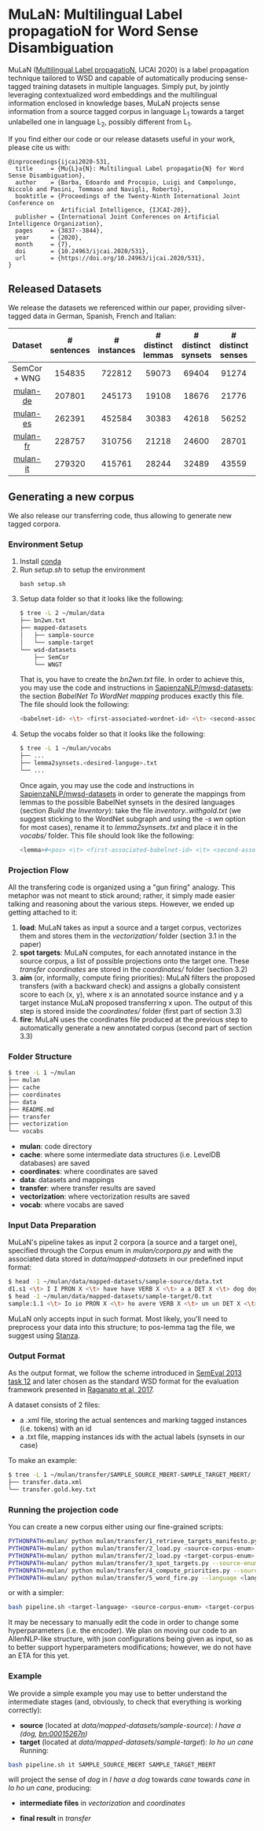 # MuLaN: Multilingual Label propagatioN for Word Sense Disambiguation
MuLaN ([Multilingual Label propagatioN](https://www.ijcai.org/Proceedings/2020/0531.pdf), IJCAI 2020) is a label propagation technique tailored to WSD and capable of automatically producing sense-tagged training datasets in multiple languages. Simply put, by jointly leveraging contextualized word embeddings and the multilingual information enclosed in knowledge bases, MuLaN projects sense information from a source tagged corpus in language L<sub>1</sub> towards a target unlabelled one in language L<sub>2</sub>, possibly different from L<sub>1</sub>. 

If you find either our code or our release datasets useful in your work, please cite us with:
```
@inproceedings{ijcai2020-531,
  title     = {Mu{L}a{N}: Multilingual Label propagatio{N} for Word Sense Disambiguation},
  author    = {Barba, Edoardo and Procopio, Luigi and Campolungo, Niccolò and Pasini, Tommaso and Navigli, Roberto},
  booktitle = {Proceedings of the Twenty-Ninth International Joint Conference on
               Artificial Intelligence, {IJCAI-20}},
  publisher = {International Joint Conferences on Artificial Intelligence Organization},             
  pages     = {3837--3844},
  year      = {2020},
  month     = {7},
  doi       = {10.24963/ijcai.2020/531},
  url       = {https://doi.org/10.24963/ijcai.2020/531},
}
```
## Released Datasets
We release the datasets we referenced within our paper, providing silver-tagged data in German, Spanish, French and Italian:

|    Dataset   | # sentences | # instances | # distinct lemmas | # distinct synsets | # distinct senses | % of transferred synsets |
|:------------:|:-----------:|:-----------:|:-----------------:|:------------------:|:-----------------:|:------------------------:|
| SemCor + WNG |    154835   |    722812   |       59073       |        69404       |       91274       |           100.0          |
|   [mulan-de](https://drive.google.com/file/d/1_vQX0oUYFIyv58e6tbDuin4EtxpKABj-/view?usp=sharing)   |    207801   |    245173   |       19108       |        18676       |       21776       |           26.91          |
|   [mulan-es](https://drive.google.com/file/d/1bTayDizd-1HO3KYokPByck0yIJX2Uape/view?usp=sharing)   |    262391   |    452584   |       30383       |        42618       |       56252       |           61.41          |
|   [mulan-fr](https://drive.google.com/file/d/1BL9esH2iKEVOx-xmvcLLsJPP1gQ6gZ9G/view?usp=sharing)   |    228757   |    310756   |       21218       |        24600       |       28701       |           35.44          |
|   [mulan-it](https://drive.google.com/file/d/1L_EidyONEaX_7sJXozIaN6OcY5_T5Sl1/view?usp=sharing)   |    279320   |    415761   |       28244       |        32489       |       43559       |           46.81          |
## Generating a new corpus
We also release our transferring code, thus allowing to generate new tagged corpora.

### Environment Setup
1. Install [conda](https://docs.conda.io/en/latest/)
2. Run *setup.sh* to setup the environment
    ```
    bash setup.sh
    ```
3. Setup data folder so that it looks like the following:
    ``` bash
    $ tree -L 2 ~/mulan/data
    ├── bn2wn.txt
    ├── mapped-datasets
    │   ├── sample-source
    │   └── sample-target
    └── wsd-datasets
        ├── SemCor
        └── WNGT
    ```
   That is, you have to create the *bn2wn.txt* file. In order to achieve this, you may use the code and instructions in [SapienzaNLP/mwsd-datasets](https://github.com/SapienzaNLP/mwsd-datasets): the section *BabelNet To WordNet mapping* produces exactly this file. The file should look the following:
    ``` bash
    <babelnet-id> <\t> <first-associated-wordnet-id> <\t> <second-associated-wordnet-id> ...
    ```
4. Setup the vocabs folder so that it looks like the following:
    ``` bash
    $ tree -L 1 ~/mulan/vocabs
    ├── ...
    ├── lemma2synsets.<desired-languge>.txt
    └── ...
    ```
   Once again, you may use the code and instructions in [SapienzaNLP/mwsd-datasets](https://github.com/SapienzaNLP/mwsd-datasets) in order to generate the mappings from lemmas to the possible BabelNet synsets in the desired languages (section *Build the Inventory*): take the file *inventory.<language>.withgold.txt* (we suggest sticking to the WordNet subgraph and using the *-s wn* option for most cases), rename it to *lemma2synsets.<desired-languge>.txt* and place it in the *vocabs/* folder. This file should look like the following:
    ``` bash
    <lemma>#<pos> <\t> <first-associated-babelnet-id> <\t> <second-associated-babelnet-id> ...
    ```

### Projection Flow
All the transfering code is organized using a "gun firing" analogy. This metaphor was not meant to stick around; rather, 
it simply made easier talking and reasoning about the various steps. However, we ended up getting attached to it:
1. **load**: MuLaN takes as input a source and a target corpus, vectorizes them and stores them in the *vectorization/*
   folder (section 3.1 in the paper)
2. **spot targets**: MuLaN computes, for each annotated instance in the source corpus, a list of possible projections
   onto the target one. These *transfer coordinates* are stored in the *coordinates/* folder (section 3.2)
3. **aim** (or, informally, compute firing priorities): MuLaN filters the proposed transfers (with a backward check) and
   assigns a globally consistent score to each (x, y), where x is an annotated source instance and y a target instance
   MuLaN proposed transferring x upon. The output of this step is stored inside the *coordinates/* folder (first part of section 3.3)
4. **fire**: MuLaN uses the coordinates file produced at the previous step to automatically generate a new annotated
   corpus (second part of section 3.3)

### Folder Structure
``` bash
$ tree -L 1 ~/mulan
├── mulan
├── cache
├── coordinates
├── data
├── README.md
├── transfer
├── vectorization
└── vocabs
```
* **mulan**: code directory
* **cache**: where some intermediate data structures (i.e. LevelDB databases) are saved
* **coordinates**: where coordinates are saved
* **data**: datasets and mappings
* **transfer**: where transfer results are saved
* **vectorization**: where vectorization results are saved
* **vocab**: where vocabs are saved

### Input Data Preparation
MuLaN's pipeline takes as input 2 corpora (a source and a target one), specified through the Corpus enum in *mulan/corpora.py* 
and with the associated data stored in *data/mapped-datasets* in our predefined input format:
``` bash
$ head -1 ~/mulan/data/mapped-datasets/sample-source/data.txt 
d1.s1 <\t> I I PRON X <\t> have have VERB X <\t> a a DET X <\t> dog dog NOUN bn:00015267n
$ head -1 ~/mulan/data/mapped-datasets/sample-target/0.txt
sample:1.1 <\t> Io io PRON X <\t> ho avere VERB X <\t> un un DET X <\t> cane cane NOUN X
```
MuLaN only accepts input in such format. Most likely, you'll need to preprocess your data into this structure; to pos-lemma tag the file, we suggest using [Stanza](https://stanfordnlp.github.io/stanza/).

### Output Format
As the output format, we follow the scheme introduced in [SemEval 2013 task 12](https://www.aclweb.org/anthology/S13-2040.pdf)
and later chosen as the standard WSD format for the evaluation framework presented in [Raganato et al, 2017](https://www.aclweb.org/anthology/E17-1010.pdf).

A dataset consists of 2 files:
* a .xml file, storing the actual sentences and marking tagged instances (i.e. tokens) with an id
* a .txt file, mapping instances ids with the actual labels (synsets in our case)

To make an example:

``` bash
$ tree -L 1 ~/mulan/transfer/SAMPLE_SOURCE_MBERT-SAMPLE_TARGET_MBERT/
├── transfer.data.xml
└── transfer.gold.key.txt
```
### Running the projection code
You can create a new corpus either using our fine-grained scripts:

``` bash
PYTHONPATH=mulan/ python mulan/transfer/1_retrieve_targets_manifesto.py --language <language>
PYTHONPATH=mulan/ python mulan/transfer/2_load.py <source-corpus-enum>
PYTHONPATH=mulan/ python mulan/transfer/2_load.py <target-corpus-enum>
PYTHONPATH=mulan/ python mulan/transfer/3_spot_targets.py --source-enum <source-corpus-enum> --target-enum <target-corpus-enum> --coordinates-folder <output-coordinates-folder>
PYTHONPATH=mulan/ python mulan/transfer/4_compute_priorities.py --source-enum <semcor-enum> --target-enum <target-corpus-enum> --coordinates-folder <output-coordinates-folder>
PYTHONPATH=mulan/ python mulan/transfer/5_word_fire.py --language <language> --name <name> --coordinates <coordinates-path>,<source-corpus-enum>,<target-corpus-enum> --coordinates <coordinates-path>,<source-corpus-enum>,<target-corpus-enum> --output-folder <output-folder>
```
or with a simpler:
``` bash
bash pipeline.sh <target-language> <source-corpus-enum> <target-corpus-enum>
```
It may be necessary to manually edit the code in order to change some hyperparameters (i.e. the encoder). We plan on moving
our code to an AllenNLP-like structure, with json configurations being given as input, so as to better support hyperparameters
modifications; however, we do not have an ETA for this yet.

### Example
We provide a simple example you may use to better understand the intermediate stages (and, obviously, to check that everything is working correctly):
* **source** (located at *data/mapped-datasets/sample-source*): *I have a (dog, [bn:00015267n](https://babelnet.org/synset?word=bn%3A00015267n&lang=EN))*
* **target** (located at *data/mapped-datasets/sample-target*): *Io ho un cane*
Running:
``` bash
bash pipeline.sh it SAMPLE_SOURCE_MBERT SAMPLE_TARGET_MBERT
```
will project the sense of *dog* in *I have a dog* towards *cane* towards *cane* in *Io ho un cane*, producing:
* **intermediate files** in *vectorization* and *coordinates*

* **final result** in *transfer*
